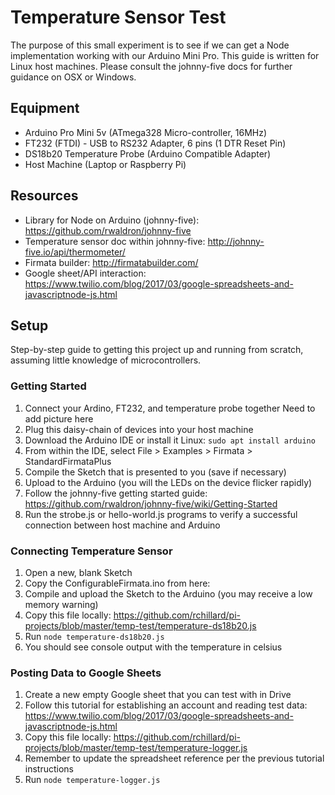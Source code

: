 # Temperature Sensor Test
The purpose of this small experiment is to see if we can get a Node implementation working with our Arduino Mini Pro.  This guide is written for Linux host machines.  Please consult the johnny-five docs for further guidance on OSX or Windows.

## Equipment
* Arduino Pro Mini 5v (ATmega328 Micro-controller, 16MHz)
* FT232 (FTDI) - USB to RS232 Adapter, 6 pins (1 DTR Reset Pin)
* DS18b20 Temperature Probe (Arduino Compatible Adapter)
* Host Machine (Laptop or Raspberry Pi)

## Resources
* Library for Node on Arduino (johnny-five): https://github.com/rwaldron/johnny-five
* Temperature sensor doc within johnny-five: http://johnny-five.io/api/thermometer/
* Firmata builder: http://firmatabuilder.com/
* Google sheet/API interaction: https://www.twilio.com/blog/2017/03/google-spreadsheets-and-javascriptnode-js.html

## Setup
Step-by-step guide to getting this project up and running from scratch, assuming little knowledge of microcontrollers.

### Getting Started
1. Connect your Ardino, FT232, and temperature probe together
Need to add picture here
1. Plug this daisy-chain of devices into your host machine
1. Download the Arduino IDE or install it Linux: `sudo apt install arduino`
1. From within the IDE, select File > Examples > Firmata > StandardFirmataPlus
1. Compile the Sketch that is presented to you (save if necessary)
1. Upload to the Arduino (you will the LEDs on the device flicker rapidly)
1. Follow the johnny-five getting started guide: https://github.com/rwaldron/johnny-five/wiki/Getting-Started
1. Run the strobe.js or hello-world.js programs to verify a successful connection between host machine and Arduino
  
### Connecting Temperature Sensor
1. Open a new, blank Sketch
1. Copy the ConfigurableFirmata.ino from here:
1. Compile and upload the Sketch to the Arduino (you may receive a low memory warning)
1. Copy this file locally: https://github.com/rchillard/pi-projects/blob/master/temp-test/temperature-ds18b20.js
1. Run `node temperature-ds18b20.js`
1. You should see console output with the temperature in celsius

### Posting Data to Google Sheets
1. Create a new empty Google sheet that you can test with in Drive
1. Follow this tutorial for establishing an account and reading test data: https://www.twilio.com/blog/2017/03/google-spreadsheets-and-javascriptnode-js.html
1. Copy this file locally: https://github.com/rchillard/pi-projects/blob/master/temp-test/temperature-logger.js
1. Remember to update the spreadsheet reference per the previous tutorial instructions
1. Run `node temperature-logger.js`
